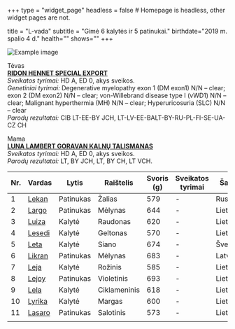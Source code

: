 +++
type = "widget_page"
headless = false  # Homepage is headless, other widget pages are not.

title = "L-vada" 
subtitle = "Gimė 6 kalytės ir 5 patinukai."
birthdate="2019 m. spalio 4 d."
health=""
shows=""
+++

![Example image](/img/011.jpg)

Tėvas
<br>
[**RIDON HENNET SPECIAL EXPORT**](#gallery-gallery-12)
<br>
_Sveikatos tyrimai:_ HD A, ED 0, akys sveikos.
<br>
_Genetiniai tyrimai:_ Degenerative myelopathy exon 1 (DM exon1) N/N – clear; exon 2 (DM exon2) N/N – clear; von-Willebrand disease type I (vWD1) N/N – clear; Malignant hyperthermia (MH) N/N – clear; Hyperuricosuria (SLC) N/N – clear
<br>
_Parodų rezultatai:_ CIB LT-EE-BY JCH, LT-LV-EE-BALT-BY-RU-PL-FI-SE-UA-CZ CH


Mama
<br>
[**LUNA LAMBERT GORAVAN KALNŲ TALISMANAS**](#gallery-gallery-13)
<br>
_Sveikatos tyrimai:_ HD A, ED 0, akys sveikos.
<br>
_Parodų rezultatai:_ LT, BY JCH, LT, BY CH, LT VCH.

| Nr. |Vardas|Lytis|Raištelis|Svoris (g)|Sveikatos tyrimai|Šalis|
|-----|------|-----|---------|------|-----------------|-----|
|1|[Lekan](#gallery-gallery-1)|Patinukas|Žalias|579|-|Rusija|        
|2|[Largo](#gallery-gallery-2)|Patinukas|Mėlynas|644|-|Lietuva|
|3|[Luiza](#gallery-gallery-3)|Kalytė|Raudonas|620|-|Lietuva|        
|4|[Lesedi](#gallery-gallery-4)|Kalytė|Geltonas|570|-|Lietuva| 
|5|[Leta](#gallery-gallery-5)|Kalytė|Siano|674|-|Švedija|        
|6|[Likran](#gallery-gallery-6)|Patinukas|Mėlynas|683|-|Latvija|  
|7|[Leja](#gallery-gallery-7)|Kalytė|Rožinis|585|-|Lietuva| 
|8|[Lejoy](#gallery-gallery-8)|Patinukas|Violetinis|693|-|Lietuva|        
|9|[Lela](#gallery-gallery-9)|Kalytė|Ciklameninis|618|-|Lietuva| 
|10|[Lyrika](#gallery-gallery-10)|Kalytė|Margas|600|-|Lietuva|        
|11|[Lasaro](#gallery-gallery-11)|Patinukas|Salotinis|573|-|Lietuva|
||
